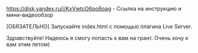 https://disk.yandex.ru/i/KxVwtcO6po6oag - Ссылка на инструкцию и мини-видеообзор

[ОБЯЗАТЕЛЬНО] Запускайте index.html с помощью плагина Live Server.

Здравствуйте! Надеюсь я смогу попасть к вам на грант. Очень хочу к вам этим летом) 
